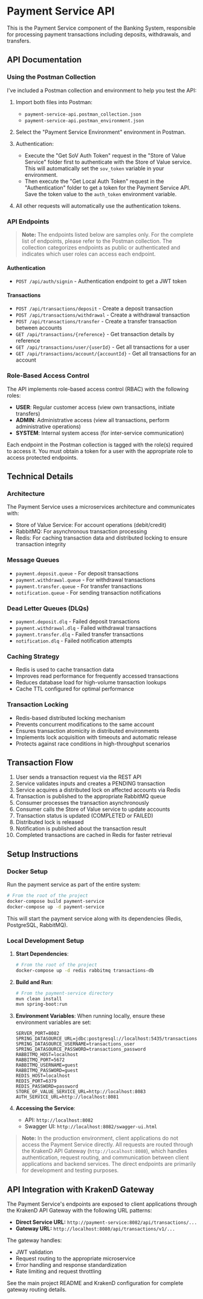 # Payment Service API

This is the Payment Service component of the Banking System, responsible for processing payment transactions including deposits, withdrawals, and transfers.

## API Documentation

### Using the Postman Collection

I've included a Postman collection and environment to help you test the API:

1. Import both files into Postman:
   - `payment-service-api.postman_collection.json` 
   - `payment-service-api.postman_environment.json`

2. Select the "Payment Service Environment" environment in Postman.

3. Authentication:
   - Execute the "Get SoV Auth Token" request in the "Store of Value Service" folder first to authenticate with the Store of Value service. This will automatically set the `sov_token` variable in your environment.
   - Then execute the "Get Local Auth Token" request in the "Authentication" folder to get a token for the Payment Service API. Save the token value to the `auth_token` environment variable.

4. All other requests will automatically use the authentication tokens.

### API Endpoints

> **Note:** The endpoints listed below are samples only. For the complete list of endpoints, please refer to the Postman collection. The collection categorizes endpoints as public or authenticated and indicates which user roles can access each endpoint.

#### Authentication
- `POST /api/auth/signin` - Authentication endpoint to get a JWT token

#### Transactions
- `POST /api/transactions/deposit` - Create a deposit transaction
- `POST /api/transactions/withdrawal` - Create a withdrawal transaction
- `POST /api/transactions/transfer` - Create a transfer transaction between accounts
- `GET /api/transactions/{reference}` - Get transaction details by reference
- `GET /api/transactions/user/{userId}` - Get all transactions for a user
- `GET /api/transactions/account/{accountId}` - Get all transactions for an account

### Role-Based Access Control

The API implements role-based access control (RBAC) with the following roles:
- **USER**: Regular customer access (view own transactions, initiate transfers)
- **ADMIN**: Administrative access (view all transactions, perform administrative operations)
- **SYSTEM**: Internal system access (for inter-service communication)

Each endpoint in the Postman collection is tagged with the role(s) required to access it. You must obtain a token for a user with the appropriate role to access protected endpoints.

## Technical Details

### Architecture

The Payment Service uses a microservices architecture and communicates with:
- Store of Value Service: For account operations (debit/credit)
- RabbitMQ: For asynchronous transaction processing
- Redis: For caching transaction data and distributed locking to ensure transaction integrity

### Message Queues
- `payment.deposit.queue` - For deposit transactions
- `payment.withdrawal.queue` - For withdrawal transactions
- `payment.transfer.queue` - For transfer transactions
- `notification.queue` - For sending transaction notifications

### Dead Letter Queues (DLQs)
- `payment.deposit.dlq` - Failed deposit transactions
- `payment.withdrawal.dlq` - Failed withdrawal transactions
- `payment.transfer.dlq` - Failed transfer transactions
- `notification.dlq` - Failed notification attempts

### Caching Strategy
- Redis is used to cache transaction data
- Improves read performance for frequently accessed transactions
- Reduces database load for high-volume transaction lookups
- Cache TTL configured for optimal performance

### Transaction Locking
- Redis-based distributed locking mechanism
- Prevents concurrent modifications to the same account
- Ensures transaction atomicity in distributed environments
- Implements lock acquisition with timeouts and automatic release
- Protects against race conditions in high-throughput scenarios

## Transaction Flow

1. User sends a transaction request via the REST API
2. Service validates inputs and creates a PENDING transaction
3. Service acquires a distributed lock on affected accounts via Redis
4. Transaction is published to the appropriate RabbitMQ queue
5. Consumer processes the transaction asynchronously
6. Consumer calls the Store of Value service to update accounts
7. Transaction status is updated (COMPLETED or FAILED)
8. Distributed lock is released
9. Notification is published about the transaction result
10. Completed transactions are cached in Redis for faster retrieval

## Setup Instructions

### Docker Setup
Run the payment service as part of the entire system:

```bash
# From the root of the project
docker-compose build payment-service
docker-compose up -d payment-service
```

This will start the payment service along with its dependencies (Redis, PostgreSQL, RabbitMQ).

### Local Development Setup

1. **Start Dependencies**:
   ```bash
   # From the root of the project
   docker-compose up -d redis rabbitmq transactions-db
   ```

2. **Build and Run**:
   ```bash
   # From the payment-service directory
   mvn clean install
   mvn spring-boot:run
   ```

3. **Environment Variables**:
   When running locally, ensure these environment variables are set:
   ```
   SERVER_PORT=8082
   SPRING_DATASOURCE_URL=jdbc:postgresql://localhost:5435/transactionsdb
   SPRING_DATASOURCE_USERNAME=transactions_user
   SPRING_DATASOURCE_PASSWORD=transactions_password
   RABBITMQ_HOST=localhost
   RABBITMQ_PORT=5672
   RABBITMQ_USERNAME=guest
   RABBITMQ_PASSWORD=guest
   REDIS_HOST=localhost
   REDIS_PORT=6379
   REDIS_PASSWORD=password
   STORE_OF_VALUE_SERVICE_URL=http://localhost:8083
   AUTH_SERVICE_URL=http://localhost:8081
   ```

4. **Accessing the Service**:
   - API: `http://localhost:8082`
   - Swagger UI: `http://localhost:8082/swagger-ui.html`

> **Note:** In the production environment, client applications do not access the Payment Service directly. All requests are routed through the KrakenD API Gateway (`http://localhost:8080`), which handles authentication, request routing, and communication between client applications and backend services. The direct endpoints are primarily for development and testing purposes.

## API Integration with KrakenD Gateway

The Payment Service's endpoints are exposed to client applications through the KrakenD API Gateway with the following URL patterns:

- **Direct Service URL:** `http://payment-service:8082/api/transactions/...`
- **Gateway URL:** `http://localhost:8080/api/transactions/v1/...`

The gateway handles:
- JWT validation
- Request routing to the appropriate microservice
- Error handling and response standardization
- Rate limiting and request throttling

See the main project README and KrakenD configuration for complete gateway routing details. 